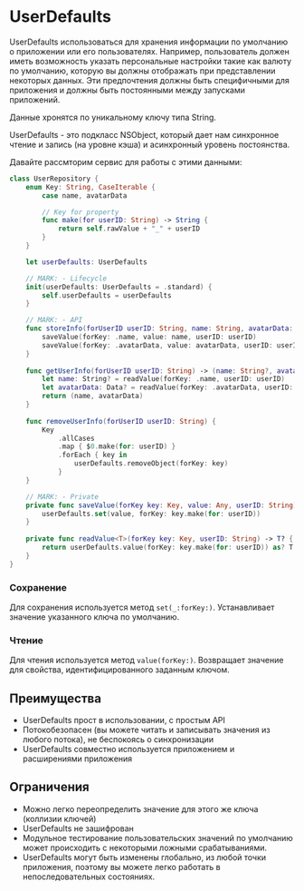 # UserDefaults
UserDefaults использоваться для хранения информации по умолчанию о приложении или его пользователях. Например, пользователь должен иметь возможность указать персональные настройки такие как валюту по умолчанию, которую вы должны отображать при представлении некоторых данных. Эти предпочтения должны быть специфичными для приложения и должны быть постоянными между запусками приложений.

Данные хронятся по уникальному ключу типа String.

UserDefaults - это подкласс NSObject, который дает нам синхронное чтение и запись (на уровне кэша) и асинхронный уровень постоянства.

Давайте рассмторим сервис для работы с этими данными:
```swift
class UserRepository {
    enum Key: String, CaseIterable {
        case name, avatarData

        // Key for property
        func make(for userID: String) -> String {
            return self.rawValue + "_" + userID
        }
    }

    let userDefaults: UserDefaults

    // MARK: - Lifecycle
    init(userDefaults: UserDefaults = .standard) {
        self.userDefaults = userDefaults
    }

    // MARK: - API
    func storeInfo(forUserID userID: String, name: String, avatarData: Data) {
        saveValue(forKey: .name, value: name, userID: userID)
        saveValue(forKey: .avatarData, value: avatarData, userID: userID)
    }
    
    func getUserInfo(forUserID userID: String) -> (name: String?, avatarData: Data?) {
        let name: String? = readValue(forKey: .name, userID: userID)
        let avatarData: Data? = readValue(forKey: .avatarData, userID: userID)
        return (name, avatarData)
    }
    
    func removeUserInfo(forUserID userID: String) {
        Key
            .allCases
            .map { $0.make(for: userID) }
            .forEach { key in
                userDefaults.removeObject(forKey: key)
            }
    }

    // MARK: - Private
    private func saveValue(forKey key: Key, value: Any, userID: String) {
        userDefaults.set(value, forKey: key.make(for: userID))
    }
    
    private func readValue<T>(forKey key: Key, userID: String) -> T? {
        return userDefaults.value(forKey: key.make(for: userID)) as? T
    }
}
```

### Сохранение
Для сохранения используется метод `set(_:forKey:)`. Устанавливает значение указанного ключа по умолчанию.

### Чтение
Для чтения используется метод `value(forKey:)`. Возвращает значение для свойства, идентифицированного заданным ключом.

## Преимущества
- UserDefaults прост в использовании, с простым API
- Потокобезопасен (вы можете читать и записывать значения из любого потока), не беспокоясь о синхронизации
- UserDefaults совместно используется приложением и расширениями приложения

## Ограничения
- Можно легко переопределить значение для этого же ключа (коллизии ключей)
- UserDefaults не зашифрован
- Модульное тестирование пользовательских значений по умолчанию может происходить с некоторыми ложными срабатываниями.
- UserDefaults могут быть изменены глобально, из любой точки приложения, поэтому вы можете легко работать в непоследовательных состояниях.

